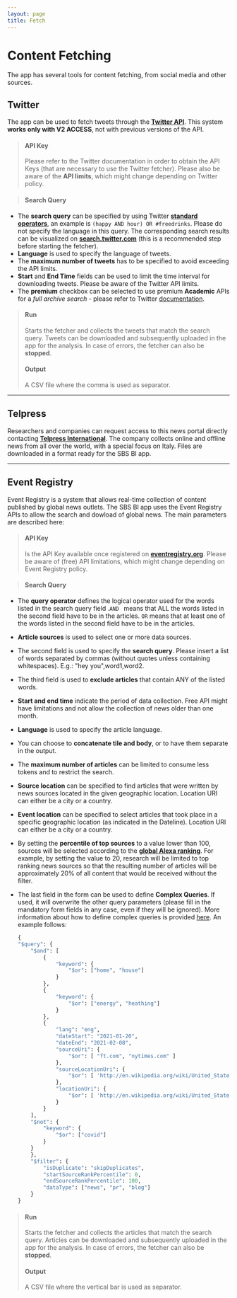 ```yaml
---
layout: page
title: Fetch
---
```


# Content Fetching
The app has several tools for content fetching, from social media and other sources.

## Twitter
The app can be used to fetch tweets through the <a href="https://developer.twitter.com/en/docs" target="_blank">**Twitter API**</a>. This system **works only with V2 ACCESS**, not with previous versions of the API.

> #### API Key
> Please refer to the Twitter documentation in order to obtain the API Keys (that are necessary to use the Twitter fetcher). Please also be aware of the **API limits**, which might change depending on Twitter policy.

> #### Search Query
- The **search query** can be specified by using Twitter <a href="https://developer.twitter.com/en/docs/tweets/rules-and-filtering/overview/standard-operators" target="_blank">**standard operators**</a>, an example is `(happy AND hour) OR #freedrinks`. Please do not specify the language in this query. The corresponding search results can be visualized on <a href="https://search.twitter.com" target="_blank">**search.twitter.com**</a> (this is a recommended step before starting the fetcher).
- **Language** is used to specify the language of tweets.
- The **maximum number of tweets** has to be specified to avoid exceeding the API limits.
- **Start** and **End Time** fields can be used to limit the time interval for downloading tweets. Please be aware of the Twitter API limits.
- The **premium** checkbox can be selected to use premium **Academic** APIs for a *full archive search* - please refer to Twitter [documentation](https://developer.twitter.com/en/docs).

> #### Run
> Starts the fetcher and collects the tweets that match the search query. Tweets can be downloaded and subsequently uploaded in the app for the analysis. In case of errors, the fetcher can also be **stopped**.
>
> #### Output
>
> A CSV file where the comma is used as separator.

------

## Telpress

Researchers and companies can request access to this news portal directly contacting <a href="http://www.telpress.com/" target="_blank">**Telpress International**</a>. The company collects online and offline news from all over the world, with a special focus on Italy. Files are downloaded in a format ready for the SBS BI app.

------

## Event Registry

Event Registry is a system that allows real-time collection of content published by global news outlets. The SBS BI app uses the Event Registry APIs to allow the search and dowload of global news. The main parameters are described here:

> #### API Key
> Is the API Key available once registered on <a href="https://eventregistry.org/" target="_blank">**eventregistry.org**</a>. Please be aware of (free) API limitations, which might change depending on Event Registry policy.

> #### Search Query
- The **query operator** defines the logical operator used for the words listed in the search query field .`AND ` means that ALL the words listed in the second field have to be in the articles. `OR` means that at least one of the words listed in the second field have to be in the articles. 

- **Article sources** is used to select one or more data sources.

- The second field is used to specify the **search query**. Please insert a list of words separated by commas (without quotes unless containing whitespaces). E.g.: "hey you",word1,word2.

- The third field is used to **exclude articles** that contain ANY of the listed words.

- **Start and end time** indicate the period of data collection. Free API might have limitations and not allow the collection of news older than one month.

- **Language** is used to specify the article language.

- You can choose to **concatenate tile and body**, or to have them separate in the output.

- The **maximum number of articles** can be limited to consume less tokens and to restrict the search.

- **Source location** can be specified to find articles that were written by news sources located in the given geographic location. Location URI can either be a city or a country.

- **Event location** can be specified to select articles that took place in a specific geographic location (as indicated in the Dateline). Location URI can either be a city or a country.

- By setting the **percentile of top sources** to a value lower than 100, sources will be selected according to the <a href="https://www.alexa.com/siteinfo" target="_blank">**global Alexa ranking**</a>. For example, by setting the value to 20, research will be limited to top ranking news sources so that the resulting number of articles will be approximately 20% of all content that would be received without the filter.

- The last field in the form can be used to define **Complex Queries**. If used, it will overwrite the other query parameters (please fill in the mandatory form fields in any case, even if they will be ignored). More information about how to define complex queries is provided [here](https://github.com/EventRegistry/event-registry-python/). An example follows:

  ```python
  {
  "$query": {
      "$and": [
          {
              "keyword": {
                  "$or": ["home", "house"]
              }
          },
          {
              "keyword": {
                  "$or": ["energy", "heathing"]
              }
          },
          {
              "lang": "eng",
              "dateStart": "2021-01-20",
              "dateEnd": "2021-02-08",
              "sourceUri": {
                  "$or": [ "ft.com", "nytimes.com" ]
              },
              "sourceLocationUri": {
                  "$or": [ 'http://en.wikipedia.org/wiki/United_States' ]
              },
              "locationUri": {
                  "$or": [ 'http://en.wikipedia.org/wiki/United_States' ]
              }
          }
      ],
      "$not": {
          "keyword": {
              "$or": ["covid"]
          }
      }
      },
      "$filter": {
          "isDuplicate": "skipDuplicates",
          "startSourceRankPercentile": 0,
          "endSourceRankPercentile": 100,
          "dataType": ["news", "pr", "blog"]
      }
  }
  ```

> #### Run
> Starts the fetcher and collects the articles that match the search query. Articles can be downloaded and subsequently uploaded in the app for the analysis. In case of errors, the fetcher can also be **stopped**.
>
> #### Output
>
> A CSV file where the vertical bar is used as separator.
